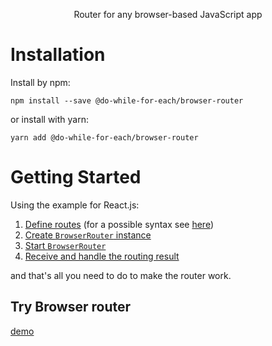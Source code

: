 <p align="center">Router for any browser-based JavaScript app</p>

# Installation

Install by npm:

```shell
npm install --save @do-while-for-each/browser-router
```

or install with yarn:

```shell
yarn add @do-while-for-each/browser-router
```

# Getting Started

Using the example for React.js:

1. [Define routes](https://github.com/dwfe/test-manual-browser-router/blob/main/src/router/routes.tsx#L8) (for a possible syntax see [here](https://github.com/dwfe/path-resolver#pathresolver))
2. [Create `BrowserRouter` instance](https://github.com/dwfe/test-manual-browser-router/blob/main/src/di.ts#L16)
3. [Start `BrowserRouter`](https://github.com/dwfe/test-manual-browser-router/blob/main/src/router/route-result.handler.tsx#L20)
4. [Receive and handle the routing result](https://github.com/dwfe/test-manual-browser-router/blob/main/src/router/route-result.handler.tsx#L27)

and that's all you need to do to make the router work.

## Try Browser router

[demo](https://browser-router.github.io)

